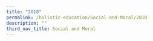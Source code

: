```yaml
---
title: "2018"
permalink: /holistic-education/Social-and-Moral/2018
description: ""
third_nav_title: Social and Moral
---
```

